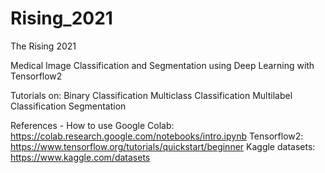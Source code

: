 # Rising_2021
The Rising 2021

Medical Image Classification and Segmentation using Deep Learning with Tensorflow2

Tutorials on: 
  Binary Classification
  Multiclass Classification
  Multilabel Classification
  Segmentation
  
References - 
How to use Google Colab: https://colab.research.google.com/notebooks/intro.ipynb
Tensorflow2: https://www.tensorflow.org/tutorials/quickstart/beginner
Kaggle datasets: https://www.kaggle.com/datasets



